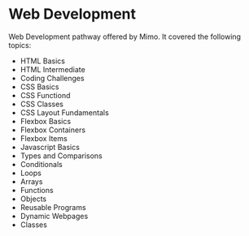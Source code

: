 # Web Development

Web Development pathway offered by Mimo. It covered the following topics:
 * HTML Basics
 * HTML Intermediate
 * Coding Challenges
 * CSS Basics
 * CSS Functiond
 * CSS Classes
 * CSS Layout Fundamentals
 * Flexbox Basics
 * Flexbox Containers
 * Flexbox Items
 * Javascript Basics
 * Types and Comparisons
 * Conditionals
 * Loops
 * Arrays
 * Functions
 * Objects
 * Reusable Programs
 * Dynamic Webpages
 * Classes
